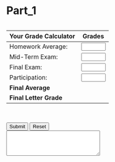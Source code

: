 # Part_1
<section class="body"> 
  <div class="row"> 
    <form name="myform"> 
      <div class="one-half column"> 
        <table> 
          <thead> 
            <tr> 
              <th style="text-align:left">Your Grade Calculator</th> 
              <th style="text-align:center">Grades</th> 
            </tr> 
          </thead> 
          <tbody> 
            <tr> 
              <td style="text-align:left">Homework Average:</td> 
              <td style="text-align:center">
                <input type="number" name="homework" min="0" max="100" step="1" required="">
              </td> 
            </tr> 
            <tr> 
              <td style="text-align:left">Mid-Term Exam:</td> 
              <td style="text-align:center">
                <input type="number" name="midterm" min="0" max="100" step="1" required="">
              </td> 
            </tr> 
            <tr> 
              <td style="text-align:left">Final Exam:</td> 
              <td style="text-align:center">
                <input type="number" name="final" min="0" max="100" step="1" required="">
              </td> 
            </tr> 
            <tr> 
              <td style="text-align:left">Participation:</td> 
              <td style="text-align:center">
                <input type="number" name="participation" min="0" max="100" step="1" required="">
              </td> 
            </tr> 
            <tr> 
              <td style="text-align:left">
                <strong>Final Average</strong>
              </td> 
              <td style="text-align:center">
              <div id="finalaverage"></div>
              </td> 
            </tr> 
            <tr> 
              <td style="text-align:left">
                <strong>Final Letter Grade</strong>
              </td> 
              <td style="text-align:center">
                <div id="finalletter"></div>
              </td> 
            </tr> 
          </tbody> 
        </table> 
      </div> 
      <div class="one-half column"> 
        <br>
        <br> 
        <span class="button-row"> 
          <input type="button" class="button-primary" onclick="average()" value="Submit"> 
          <input type="reset" value="Reset" id="reset"> 
        </span> 
        <br> 
        <textarea rows="4" cols="28" name="result" id="results"></textarea> 
      </div> 
    </form> 
  </div> 
</section>
<script>
  const displayResults=(e="",t="",a="")=>{document.getElementById("results").textContent=e,document.getElementById("finalaverage").textContent=t,document.getElementById("finalletter").textContent=a};function average(){let e={homework:parseInt(document.forms.myform.elements.homework.value),midterm:parseInt(document.forms.myform.elements.midterm.value),final:parseInt(document.forms.myform.elements.final.value),participation:parseInt(document.forms.myform.elements.participation.value),average:()=>Math.round(.5*e.homework+.2*e.midterm+.2*e.final+.1*e.participation),letter:()=>e.average()>=90?"A":e.average()>=80?"B":e.average()>=70?"C":e.average()>=80?"D":"F",result:()=>e.average()<70?"Student must retake the course.":""};Number.isNaN(e.homework)||Number.isNaN(e.midterm)||Number.isNaN(e.final)||Number.isNaN(e.participation)||0>e.homework||e.homework>100||0>e.midterm||e.midterm>100||0>e.final||e.final>100||0>e.participation||e.participation>100?displayResults("Invalid input! Please enter integers between 0 and 100."):displayResults(e.result(),String(e.average()),e.letter())}document.getElementById("reset").addEventListener("click",(()=>{displayResults()}))
  </script>
  
 














